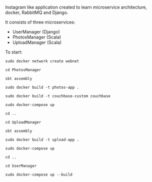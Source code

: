 Instagram like application created to learn microservice architecture, 
docker, RabbitMQ and Django.


It consists of three microservices:
- UserManager (Django)
- PhotosManager (Scala)
- UploadManager (Scala)

To start:

``sudo docker network create webnet``

``cd PhotosManager``

``sbt assembly``

``sudo docker build -t photos-app .``

``sudo docker build -t couchbase-custom couchbase``

``sudo docker-compose up``

``cd ..``

``cd UploadManager``

``sbt assembly``

``sudo docker build -t upload-app .``

``sudo docker-compose up``

``cd ..``

``cd UserManager``

``sudo docker-compose up --build``

